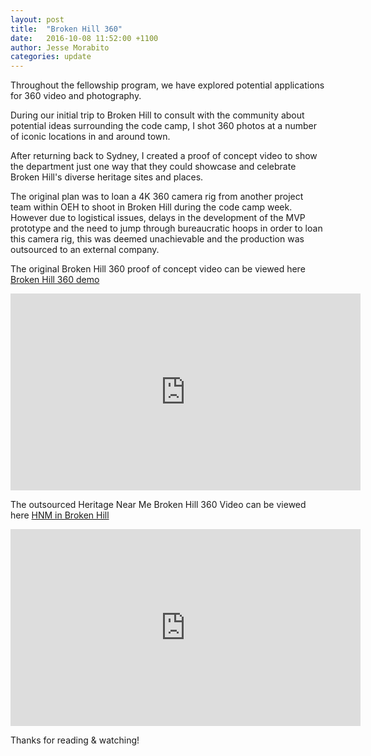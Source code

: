 ```yaml
---
layout: post
title:  "Broken Hill 360"
date:   2016-10-08 11:52:00 +1100
author: Jesse Morabito
categories: update 
---
```


Throughout the fellowship program, we have explored potential applications for 360 video and photography. 


During our initial trip to Broken Hill to consult with the community about potential ideas surrounding the code camp, I shot 360 photos at a number of iconic locations in and around town.


After returning back to Sydney, I created a proof of concept video to show the department just one way that they could showcase and celebrate Broken Hill's diverse heritage sites and places.


The original plan was to loan a 4K 360 camera rig from another project team within OEH to shoot in Broken Hill during the code camp week. However due to logistical issues, delays in the development of the MVP prototype and the need to jump through bureaucratic hoops in order to loan this camera rig, this was deemed unachievable and the production was outsourced to an external company.


The original Broken Hill 360 proof of concept video can be viewed here
[Broken Hill 360 demo](https://youtu.be/Z6FbwVfK8EA)


<iframe width="560" height="315" src="https://www.youtube.com/embed/Z6FbwVfK8EA" frameborder="0" allowfullscreen></iframe>


The outsourced Heritage Near Me Broken Hill 360 Video can be viewed here
[HNM in Broken Hill](https://youtu.be/LQdKAzNJuX8)


<iframe width="560" height="315" src="https://www.youtube.com/embed/LQdKAzNJuX8" frameborder="0" allowfullscreen></iframe>


Thanks for reading & watching!




